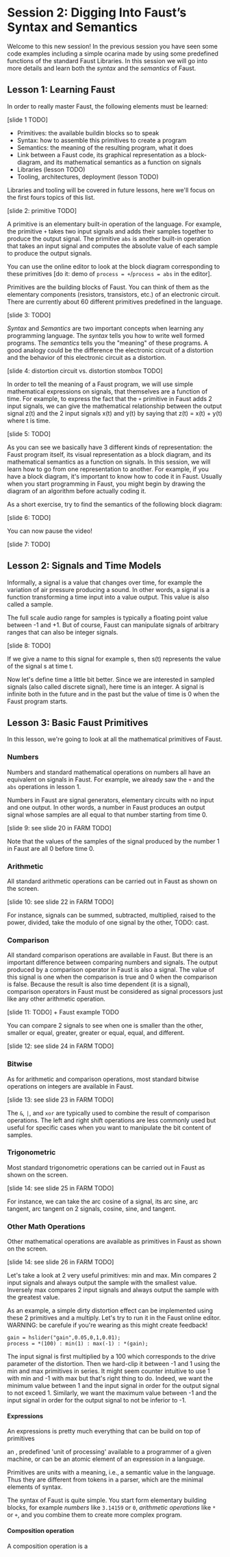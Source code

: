 # Session 2: Digging Into Faust’s Syntax and Semantics

Welcome to this new session! In the previous session you have seen some code 
examples including a simple ocarina made by using some predefined functions of 
the standard Faust Libraries. In this session we will go into more details and 
learn both the _syntax_ and the _semantics_ of Faust.

## Lesson 1: Learning Faust

In order to really master Faust, the following elements must be learned:

[slide 1 TODO]

* Primitives: the available buildin blocks so to speak
* Syntax: how to assemble this primitives to create a program
* Semantics: the meaning of the resulting program, what it does
* Link between a Faust code, its graphical representation as a block-diagram, 
and its mathematical semantics as a function on signals
* Libraries (lesson TODO)
* Tooling, architectures, deployment (lesson TODO)

Libraries and tooling will be covered in future lessons, here we'll focus on
the first fours topics of this list.

[slide 2: primitive TODO]

A primitive is an elementary built-in operation of the language. For example, 
the primitive `+` takes two input 
signals and adds their samples together to produce the output signal. The 
primitive `abs` is another built-in operation that takes an input signal and 
computes the absolute value of each sample to produce the output signals.

You can use the online editor to look at the block diagram corresponding to
these primitives [do it: demo of `process = +`/`process = abs` in the editor].

Primitives are the building blocks of Faust. You can think of them as the 
elementary components (resistors, transistors, etc.) of an electronic circuit. 
There are currently about 60 different primitives predefined in the language. 

[slide 3: TODO]

_Syntax_ and _Semantics_ are two important concepts when learning any 
programming language. The _syntax_ tells you how to write well formed programs. 
The _semantics_ tells you the "meaning" of these programs. A good analogy could
be the difference the electronic circuit of a distortion and the behavior of
this electronic circuit as a distortion.

[slide 4: distortion circuit vs. distortion stombox TODO]

In order to tell the meaning of a Faust program, we will use simple 
mathematical expressions on signals, that themselves are a function of time. 
For example, to express the fact that the
`+` primitive in Faust adds 2 input signals, we can give the mathematical
relationship between the output signal z(t) and the 2 input signals x(t) and
y(t) by saying that z(t) = x(t) + y(t) where t is time.

[slide 5: TODO]

As you can see we basically have 3 different kinds of representation: the 
Faust program itself, its visual representation as a block diagram, and 
its mathematical semantics as a function on signals. In this session, we will
learn how to go from one representation to another. For example, if you have a
block diagram, it's important to know how to code it in Faust. Usually when
you start programming in Faust, you might begin by drawing the diagram of an
algorithm before actually coding it.

As a short exercise, try to find the semantics of the following block diagram:

[slide 6: TODO]

You can now pause the video!

[slide 7: TODO]

## Lesson 2: Signals and Time Models

Informally, a signal is a value that changes over time, for example the 
variation of air pressure producing a sound. In other words, a signal is a 
function transforming a time input into a value output. This value is
also called a sample. 

The full scale audio range for samples is typically a floating point value 
between -1 and +1. But of course, Faust can manipulate signals of arbitrary 
ranges that can also be integer signals.

[slide 8: TODO]

If we give a name to this signal for example s, then s(t) represents the 
value of the signal s at time t. 

Now let's define time a little bit better. Since we are interested in sampled
signals (also called discrete signal), here time is an integer. A signal is 
infinite both in the future and in the past but the value of time is 0 when the
Faust program starts.

## Lesson 3: Basic Faust Primitives

In this lesson, we're going to look at all the mathematical primitives of Faust.

### Numbers

Numbers and standard mathematical operations on numbers all have an equivalent 
on signals in Faust. For example, we already saw the `+` and the `abs` 
operations in lesson 1. 

Numbers in Faust are signal generators, elementary circuits with no input and
one output. In other words, a number in Faust produces an output signal whose 
samples are all equal to that number starting from time 0.

[slide 9: see slide 20 in FARM TODO] 

Note that the values of the samples of the signal produced by the number 1 in 
Faust are all 0 before time 0. 

### Arithmetic

All standard arithmetic operations can be carried out in Faust as shown on the
screen.

[slide 10: see slide 22 in FARM TODO]

For instance, signals can be summed, subtracted, multiplied, raised to the 
power, divided, take the modulo of one signal by the other, TODO: cast.

### Comparison

All standard comparison operations are available in Faust.
But there is an important difference between comparing numbers and signals. 
The output produced by a comparison operator in Faust is also a signal. The
value of this signal is one when the comparison is true and 0 when the 
comparison is false. Because the result is also time dependent (it is a signal),
comparison operators in Faust must be considered as signal processors just like 
any other arithmetic operation.   

[slide 11: TODO] + Faust example TODO

You can compare 2 signals to see when one is smaller than the other, smaller 
or equal, greater, greater or equal, equal, and different.

[slide 12: see slide 24 in FARM TODO]

### Bitwise

As for arithmetic and comparison operations, most standard bitwise operations 
on integers are available in Faust. 

[slide 13: see slide 23 in FARM TODO]

The `&`, `|`, and `xor` are typically used to combine the result of comparison
operations. The left and right shift operations are less commonly used but 
useful for specific cases when you want to manipulate the bit content of
samples. 

### Trigonometric

Most standard trigonometric operations can be carried out in Faust as shown on 
the screen.

[slide 14: see slide 25 in FARM TODO]

For instance, we can take the arc cosine of a signal, its arc sine, arc
tangent, arc tangent on 2 signals, cosine, sine, and tangent. 

### Other Math Operations

Other mathematical operations are available as primitives in Faust as shown on
the screen.

[slide 14: see slide 26 in FARM TODO]

Let's take a look at 2 very useful primitives: min and max. Min compares 2
input signals and always output the sample with the smallest value. Inversely
max compares 2 input signals and always output the sample with the greatest
value. 

As an example, a simple dirty distortion effect can be implemented using these
2 primitives and a multiply. Let's try to run it in the Faust online editor. 
WARNING: be carefule if you're wearing as this might create feedback!

```
gain = hslider("gain",0.05,0,1,0.01);
process = *(100) : min(1) : max(-1) : *(gain);
```

The input signal is first multiplied by a 100 which corresponds to the drive 
parameter of the distortion. Then we hard-clip it between -1 and 1 using the
min and max primitives in series. It might seem counter intuitive to use 1 with
min and -1 with max but that's right thing to do. Indeed, we want the minimum 
value between 1 and the input signal in order for the output signal to not 
exceed 1. Similarly, we want the maximum value between -1 and the input signal 
in order for the output signal to not be inferior to -1. 



#### Expressions
An expressions is pretty much everything that can be build on top of primitives

an , predefined 'unit of processing' available to a programmer of a given machine, or can be an atomic element of an expression in a language.

Primitives are units with a meaning, i.e., a semantic value in the language. Thus they are different from tokens in a parser, which are the minimal elements of syntax.


The syntax of Faust is quite simple. You start form elementary building blocks, for example _numbers_ like `3.14159` or `0`, _arithmetic operations_ like `*` or `+`, and you combine them to create more complex program. 


#### Composition operation
A composition operation is a 






